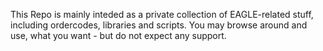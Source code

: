 This Repo is mainly inteded as a private collection of EAGLE-related stuff, including ordercodes, libraries and scripts. You may browse around and use, what you want - but do not expect any support.